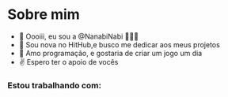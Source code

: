 # Sobre mim

- 👋 Oooiii, eu sou a @NanabiNabi 💞️💞️💞️
- 🌱 Sou nova no HitHub,e busco me dedicar aos meus projetos
- 💞️ Amo programação, e gostaria de criar um jogo um dia
- :v: Espero ter o apoio de vocês 

### Estou trabalhando com:

